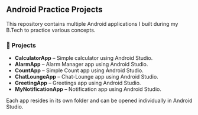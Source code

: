 ## Android Practice Projects

This repository contains multiple Android applications I built during my B.Tech to practice various concepts.

### 📱 Projects

- **CalculatorApp** – Simple calculator using Android Studio.
- **AlarmApp** – Alarm Manager app using Android Studio.
- **CountApp** – Simple Count app using Android Studio.
- **ChatLoungeApp** – Chat-Lounge app using Android Studio.
- **GreetingApp** – Greetings app using Android Studio.
- **MyNotificationApp** – Notification app using Android Studio.

  
Each app resides in its own folder and can be opened individually in Android Studio.
